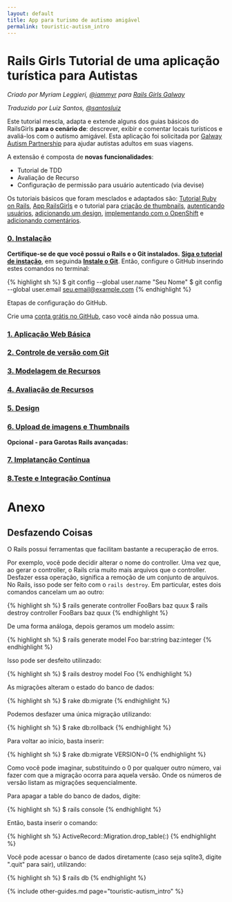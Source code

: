```yaml
---
layout: default
title: App para turismo de autismo amigável
permalink: touristic-autism_intro
---
```


# Rails Girls Tutorial de uma aplicação turística para Autistas

*Criado por Myriam Leggieri, [@iammyr](https://twitter.com/iammyr)*
*para [Rails Girls Galway](https://github.com/RailsGirlsGalway)*

*Traduzido por Luiz Santos, [@santosluiz](https://github.com/santosluiz)*

Este tutorial mescla, adapta e extende alguns dos guias básicos do RailsGirls **para o cenário de**: descrever, exibir e comentar locais turísticos e avaliá-los com o autismo amigável. Esta aplicação foi solicitada por [Galway Autism Partnership](http://www.galwayautismpartnership.com/) para ajudar autistas adultos em suas viagens.

A extensão é composta de **novas funcionalidades**:

* Tutorial de TDD
* Avaliação de Recurso
* Configuração de permissão para usuário autenticado (via devise)

Os tutoriais básicos que foram mesclados e adaptados são: [Tutorial Ruby on Rails](http://www.railstutorial.org/book), [App RailsGirls](http://guides.railsgirls.com/app/) e o tutorial para [criação de thumbnails](http://guides.railsgirls.com/thumbnails), [autenticando usuários](http://guides.railsgirls.com/devise/), [adicionando um design](http://guides.railsgirls.com/design), [implementando com o OpenShift](http://guides.railsgirls.com/openshift/) e [adicionando comentários](http://guides.railsgirls.com/commenting).


### [0. Instalação](/install)

**Certifique-se de que você possui o Rails e o Git instalados.** [**Siga o tutorial de instação**](/install), em seguinda [**Instale o Git**](http://www.git-scm.com/book/en/Getting-Started-Installing-Git). Então, configure o GitHub inserindo estes comandos no terminal:

{% highlight sh %}
$ git config --global user.name "Seu Nome"
$ git config --global user.email seu.email@example.com
{% endhighlight %}

<p>Etapas de configuração do GitHub.</p>

Crie uma [conta grátis no GitHub](https://github.com/signup/free), caso você ainda não possua uma.


### [1. Aplicação Web Básica](touristic-autism_basic-app)

### [2. Controle de versão com Git](touristic-autism_git)

### [3. Modelagem de Recursos](touristic-autism_resource-modeling)

### [4. Avaliação de Recursos](touristic-autism_resource-rating)

### [5. Design](touristic-autism_design)

### [6. Upload de imagens e Thumbnails](touristic-autism_image-upload)

**Opcional - para Garotas Rails avançadas:**
### [7. Implatanção Contínua](touristic-autism_continuous-deployment)

### [8.Teste e Integração Contínua](touristic-autism_static-pages-tdd)

# Anexo
## Desfazendo Coisas

O Rails possui ferramentas que facilitam bastante a recuperação de erros.

Por exemplo, você pode decidir alterar o nome do controller. Uma vez que, ao gerar o controller, o Rails cria muito mais arquivos que o controller. Desfazer essa operação, significa a remoção de um conjunto de arquivos. No Rails, isso pode ser feito com o `rails destroy`. Em particular, estes dois comandos cancelam um ao outro:

{% highlight sh %}
  $ rails generate controller FooBars baz quux
  $ rails destroy  controller FooBars baz quux
{% endhighlight %}

De uma forma análoga, depois geramos um modelo assim:

{% highlight sh %}
  $ rails generate model Foo bar:string baz:integer
{% endhighlight %}

Isso pode ser desfeito utilinzado:

{% highlight sh %}
  $ rails destroy model Foo
{% endhighlight %}

As migrações alteram o estado do banco de dados:

{% highlight sh %}
  $ rake db:migrate
{% endhighlight %}

Podemos desfazer uma única migração utilizando:

{% highlight sh %}
  $ rake db:rollback
{% endhighlight %}

Para voltar ao início, basta inserir:

{% highlight sh %}
  $ rake db:migrate VERSION=0
{% endhighlight %}

Como você pode imaginar, substituindo o 0 por qualquer outro número, vai fazer com que a migração ocorra para aquela versão. Onde os números de versão listam as migrações sequencialmente.

Para apagar a table do banco de dados, digite:

{% highlight sh %}
  $ rails console
{% endhighlight %}

Então, basta inserir o comando:

{% highlight sh %}
  ActiveRecord::Migration.drop_table(:<table-name>)
{% endhighlight %}

Você pode acessar o banco de dados diretamente (caso seja sqlite3, digite ".quit" para sair), utilizando:

{% highlight sh %}
  $ rails db
{% endhighlight %}

{% include other-guides.md page="touristic-autism_intro" %}
